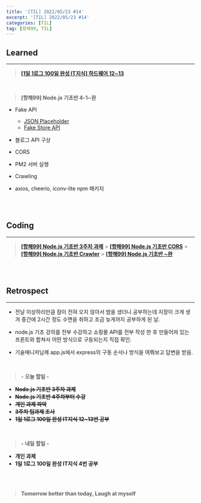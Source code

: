 ```yaml
---
title: '[TIL] 2022/05/23 #14'
excerpt: '[TIL] 2022/05/23 #14'
categories: [TIL]
tag: [항해99, TIL]
---
```


## Learned

---

> **[[1일 1로그 100일 완성 IT지식] 하드웨어 12~13](https://velog.io/@lilclown/book7)**

<br>

> **[항해99] Node.js 기초반 4-1~완**

-   Fake API

    -   [JSON Placeholder](https://jsonplaceholder.typicode.com/)
    -   [Fake Store API](https://fakestoreapi.com/)

-   블로그 API 구상

-   CORS

-   PM2 서버 실행

-   Crawling

-   axios, cheerio, iconv-lite npm 패키지

<br><br>

## Coding

---

> **[[항해99] Node.js 기초반 3주차 과제](https://github.com/lilclown97/TIL/tree/main/%ED%95%AD%ED%95%B499/05-23/3%EC%A3%BC%EC%B0%A8%20%EA%B3%BC%EC%A0%9C/SPA_MALL)** > **[[항해99] Node.js 기초반 CORS](https://github.com/lilclown97/TIL/tree/main/%ED%95%AD%ED%95%B499/05-23/cors-simulation)** > **[[항해99] Node.js 기초반 Crawler](https://github.com/lilclown97/TIL/tree/main/%ED%95%AD%ED%95%B499/05-23/books-crawler)** > **[[항해99] Node.js 기초반 ~완](https://github.com/lilclown97/TIL/tree/main/%ED%95%AD%ED%95%B499/05-23/SPA_MALL%20%EC%B5%9C%EC%A2%85/SPA_MALL)**

<br><br>

## Retrospect

---

-   전날 이상하리만큼 잠이 전혀 오지 않아서 밤을 샜더니 공부하는데 지장이 크게 생겨 중간에 2시간 정도 수면을 취하고 조금 늦게까지 공부하게 된 날.

-   node.js 기초 강의를 전부 수강하고 쇼핑몰 API를 전부 작성 한 후 만들어져 있는 프론트와 합쳐서 어떤 방식으로 구동되는지 직접 확인.

-   기술매니저님께 app.js에서 express의 구동 순서나 방식을 여쭤보고 답변을 받음.

<br>

> **- 오늘 할일 -**

-   ~~**Node.js 기초반 3주차 과제**~~
-   ~~**Node.js 기초반 4주차부터 수강**~~
-   ~~**개인 과제 파악**~~
-   ~~**3주차 팀과제 조사**~~
-   ~~**1일 1로그 100일 완성 IT지식 12~13번 공부**~~

<br>

> **- 내일 할일 -**

-   **개인 과제**
-   **1일 1로그 100일 완성 IT지식 4번 공부**

<br><br>

> **Tomorrow better than today, Laugh at myself**
